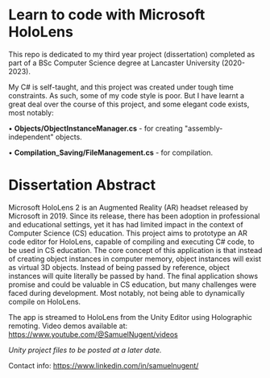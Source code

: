 # Learn to code with Microsoft HoloLens

This repo is dedicated to my third year project (dissertation) completed as part of a BSc Computer Science degree at Lancaster University (2020-2023).

My C# is self-taught, and this project was created under tough time constraints. As such, some of my code style is poor. But I have learnt a great deal over the course of this project, and some elegant code exists, most notably:

• <b>Objects/ObjectInstanceManager.cs</b> - for creating "assembly-independent" objects.

• <b>Compilation_Saving/FileManagement.cs</b> - for compilation.


# Dissertation Abstract
Microsoft HoloLens 2 is an Augmented Reality (AR) headset released by Microsoft in 2019. Since its release, there has been adoption in professional and educational settings, yet it has had limited impact in the context of Computer Science (CS) education. This project aims to prototype an AR code editor for HoloLens, capable of compiling and executing C# code, to be used in CS education. The core concept of this application is that instead of creating object instances in computer memory, object instances will exist as virtual 3D objects. Instead of being passed by reference, object instances will quite literally be passed by hand. The final application shows promise and could be valuable in CS education, but many challenges were faced during development. Most notably, not being able to dynamically compile on HoloLens.

The app is streamed to HoloLens from the Unity Editor using Holographic remoting. Video demos available at:
https://www.youtube.com/@SamuelNugent/videos

<i>Unity project files to be posted at a later date.</i>

Contact info: https://www.linkedin.com/in/samuelnugent/
